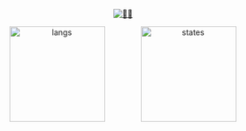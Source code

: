 <p align=center>
   <a href="https://cheng-dx.github.io/new-page/">
      <img title="🐰🐰" src="https://s1.ax1x.com/2022/04/05/qLiWtI.png" />
   </a>
</p>

<div align=center>
   <div>
      <img style="height: 170px;margin-right: 60px" src="https://github-readme-stats.vercel.app/api/top-langs/?username=Cheng-DX&layout=compact&theme=prussian" alt="langs" />
      <img style="height: 170px" src="https://github-readme-stats.vercel.app/api?username=Cheng-DX&show_icons=true&theme=prussian" alt="states" />
   </div>
</div>


